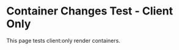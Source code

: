 # Container Changes Test - Client Only

This page tests client:only render containers.

<script lang="react">
  import HelloWorld from '../components/react/HelloWorld.tsx';
</script>

<HelloWorld client:only />

